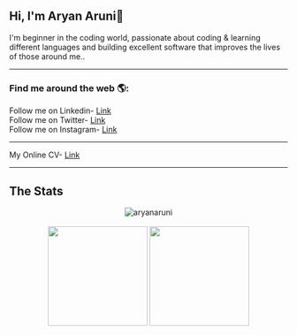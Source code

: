 ## Hi, I'm Aryan Aruni👋
I'm beginner in the coding world, passionate about coding & learning different languages and building excellent software that improves the lives of those around me..<br>

<hr>

<h3> Find me around the web 🌎:</h3>
  Follow me on Linkedin- <a href="https://www.linkedin.com/in/aryanaruni/" target="_blank">Link</a><br>
  Follow me on Twitter- <a href ="https://twitter.com/aryanaruni" target="_blank">Link</a><br>
  Follow me on Instagram- <a href ="https://www.instagram.com/lord_._aryan/" target="_blank">Link</a><br>
<hr>
My Online CV- <a href ="https://aryanaruni.github.io/resume/index.html" target="_blank">Link</a><br>
<hr>



<h2>The Stats</h2>
  <p align="center">
  <img align="center" src="https://github-readme-streak-stats.herokuapp.com/?user=aryanaruni&" alt="aryanaruni" /><br><br>
  <img height="180em" src="https://github-readme-stats.vercel.app/api?               username=aryanaruni&show_icons=true&count_private=true&theme=merko&text_color=c9cacc&icon_color=2bbc8a&bg_color=1d1f21" />
  <img height="180em" src="https://github-readme-stats.vercel.app/api/top-langs/?layout=compact&username=aryanaruni&theme=merko&text_color=c9cacc&icon_color=2bbc8a&bg_color=1d1f21" />
  </p>                                                                                                                             
